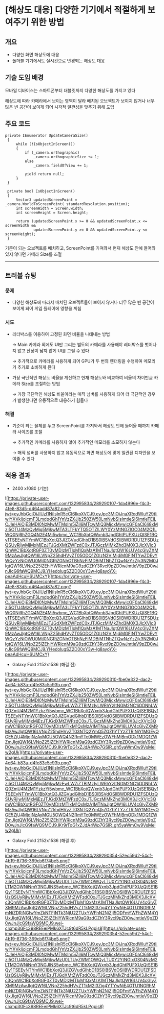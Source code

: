 # [해상도 대응] 다양한 기기에서 적절하게 보여주기 위한 방법

## 개요

- 다양한 화면 해상도에 대응
- 폴더블 기기에서도 실시간으로 변경되는 해상도 대응

## 기술 도입 배경

모바일 디바이스는 스마트폰부터 태블릿까지 다양한 해상도를 가지고 있다

해상도에 따라 카메라에서 보이는 영역이 달라 배치된 오브젝트가 보이지 않거나 너무 많은 빈 공간이 보이게 되어 시각적 일관성을 맞추기 위해 도입

## 주요 코드

```
private IEnumerator UpdateCameraSize()
 {
     while (!IsObjectInScreen())
     {
         if (_camera.orthographic)
             _camera.orthographicSize += 1;
         else
             _camera.fieldOfView += 1;

         yield return null;
     }
 }

 private bool IsObjectInScreen()
 {
     Vector3 updatedScreenPoint = _camera.WorldToScreenPoint(_standardResolution.position);
     int screenWidth = Screen.width;
     int screenHeight = Screen.height;

     return (updatedScreenPoint.x >= 0 && updatedScreenPoint.x <= screenWidth &&
             updatedScreenPoint.y >= 0 && updatedScreenPoint.y <= screenHeight);
 }
```

기준이 되는 오브젝트를 배치하고, ScreenPoint를 가져와서 현재 해상도 안에 들어와있지 않다면 카메라 Size를 조절

---

## 트러블 슈팅

### 문제

- 다양한 해상도에 따라서 배치된 오브젝트들이 보이지 않거나 너무 많은 빈 공간이 보이게 되어 게임 플레이에 영향을 끼침

### 시도

- 레터박스를 이용하여 고정된 화면 비율을 나태내는 방법
    
    → Main 카메라 외에도 UI만 그리는 별도의 카메라를 사용해야 레터박스를 벗어나지 않고 잔상이 남지 않게 UI를 그릴 수 있다
    
    → 추가적으로 카메라를 사용하게 되어 GPU가 두 번의 렌더링을 수행하여 메모리가 추가로 소비하게 된다
    
- 가장 극단적인 해상도 비율을 계산하고 현재 해상도와 비교하여 비율의 차이만큼 카메라 Size를 조절하는 방법
    
    → 가장 극단적인 해상도 비율이라는 매직 넘버를 사용하게 되어 더 극단적인 경우가 발생한다면 유동적으로 대응하기 힘들다
    

### 해결

- 기준이 되는 물체를 두고 ScreenPoint를 가져와서 해상도 안에 들어올 때까지 카메라 사이즈를 조절
    
    → 추가적인 카메라를 사용하지 않아 추가적인 메모리를 소모하지 않는다
    
    → 매직 넘버를 사용하지 않고 유동적으로 화면 해상도에 맞게 일관된 디자인을 보여줄 수 있다
    

## 적용 결과

- 2400 x1080 (기본)

![https://private-user-images.githubusercontent.com/132995834/289290107-1da4996e-f4c3-4fe8-83d5-d464add87a82.png?jwt=eyJhbGciOiJIUzI1NiIsInR5cCI6IkpXVCJ9.eyJpc3MiOiJnaXRodWIuY29tIiwiYXVkIjoicmF3LmdpdGh1YnVzZXJjb250ZW50LmNvbSIsImtleSI6ImtleTEiLCJleHAiOjE3MDI0NzMwMTMsIm5iZiI6MTcwMjQ3MjcxMywicGF0aCI6Ii8xMzI5OTU4MzQvMjg5MjkwMTA3LTFkYTQ5OTZlLWY0YzMtNGZlOC04M2Q1LWQ0NjRhZGQ4N2E4Mi5wbmc_WC1BbXotQWxnb3JpdGhtPUFXUzQtSE1BQy1TSEEyNTYmWC1BbXotQ3JlZGVudGlhbD1BS0lBSVdOSllBWDRDU1ZFSDUzQSUyRjIwMjMxMjEzJTJGdXMtZWFzdC0xJTJGczMlMkZhd3M0X3JlcXVlc3QmWC1BbXotRGF0ZT0yMDIzMTIxM1QxMzA1MTNaJlgtQW16LUV4cGlyZXM9MzAwJlgtQW16LVNpZ25hdHVyZT05ODQ1ZGIzN2ViMjdiMGFlNTYwZDEyYWQzYzNiOWU0MjI0NGRjZGNhOTBhNzFlMDBjMTNhZTQwNzYzZjk3N2M0JlgtQW16LVNpZ25lZEhlYWRlcnM9aG9zdCZhY3Rvcl9pZD0wJmtleV9pZD0wJnJlcG9faWQ9MCJ9.YHedoIugSZ2D00xY3w-lg8ayoYX-peaAdHcuH6UMCxY](https://private-user-images.githubusercontent.com/132995834/289290107-1da4996e-f4c3-4fe8-83d5-d464add87a82.png?jwt=eyJhbGciOiJIUzI1NiIsInR5cCI6IkpXVCJ9.eyJpc3MiOiJnaXRodWIuY29tIiwiYXVkIjoicmF3LmdpdGh1YnVzZXJjb250ZW50LmNvbSIsImtleSI6ImtleTEiLCJleHAiOjE3MDI0NzMwMTMsIm5iZiI6MTcwMjQ3MjcxMywicGF0aCI6Ii8xMzI5OTU4MzQvMjg5MjkwMTA3LTFkYTQ5OTZlLWY0YzMtNGZlOC04M2Q1LWQ0NjRhZGQ4N2E4Mi5wbmc_WC1BbXotQWxnb3JpdGhtPUFXUzQtSE1BQy1TSEEyNTYmWC1BbXotQ3JlZGVudGlhbD1BS0lBSVdOSllBWDRDU1ZFSDUzQSUyRjIwMjMxMjEzJTJGdXMtZWFzdC0xJTJGczMlMkZhd3M0X3JlcXVlc3QmWC1BbXotRGF0ZT0yMDIzMTIxM1QxMzA1MTNaJlgtQW16LUV4cGlyZXM9MzAwJlgtQW16LVNpZ25hdHVyZT05ODQ1ZGIzN2ViMjdiMGFlNTYwZDEyYWQzYzNiOWU0MjI0NGRjZGNhOTBhNzFlMDBjMTNhZTQwNzYzZjk3N2M0JlgtQW16LVNpZ25lZEhlYWRlcnM9aG9zdCZhY3Rvcl9pZD0wJmtleV9pZD0wJnJlcG9faWQ9MCJ9.YHedoIugSZ2D00xY3w-lg8ayoYX-peaAdHcuH6UMCxY)

- Galaxy Fold 2152x1536 (해결 전)

![https://private-user-images.githubusercontent.com/132995834/289290310-fbe0e322-dac2-4c64-b83a-d4fe83c5c93b.png?jwt=eyJhbGciOiJIUzI1NiIsInR5cCI6IkpXVCJ9.eyJpc3MiOiJnaXRodWIuY29tIiwiYXVkIjoicmF3LmdpdGh1YnVzZXJjb250ZW50LmNvbSIsImtleSI6ImtleTEiLCJleHAiOjE3MDI0NzMwMTMsIm5iZiI6MTcwMjQ3MjcxMywicGF0aCI6Ii8xMzI5OTU4MzQvMjg5MjkwMzEwLWZiZTBlMzIyLWRhYzItNGM2NC1iODNhLWQ0ZmU4M2M1YzkzYi5wbmc_WC1BbXotQWxnb3JpdGhtPUFXUzQtSE1BQy1TSEEyNTYmWC1BbXotQ3JlZGVudGlhbD1BS0lBSVdOSllBWDRDU1ZFSDUzQSUyRjIwMjMxMjEzJTJGdXMtZWFzdC0xJTJGczMlMkZhd3M0X3JlcXVlc3QmWC1BbXotRGF0ZT0yMDIzMTIxM1QxMzA1MTNaJlgtQW16LUV4cGlyZXM9MzAwJlgtQW16LVNpZ25hdHVyZT03NTQ2YmQ5ZGZhYTYzZTRlNjY1MGEyOGE5ZjU4MjdjNzAyMGU5OWQ4N2RmYTc0MWEzOWFhMjBmODk1MDQ1ZWZmJlgtQW16LVNpZ25lZEhlYWRlcnM9aG9zdCZhY3Rvcl9pZD0wJmtleV9pZD0wJnJlcG9faWQ9MCJ9.lKr9rToG1xZJdA4Wp7GSlR_gh5yaWmCw9VsMelw2gUk](https://private-user-images.githubusercontent.com/132995834/289290310-fbe0e322-dac2-4c64-b83a-d4fe83c5c93b.png?jwt=eyJhbGciOiJIUzI1NiIsInR5cCI6IkpXVCJ9.eyJpc3MiOiJnaXRodWIuY29tIiwiYXVkIjoicmF3LmdpdGh1YnVzZXJjb250ZW50LmNvbSIsImtleSI6ImtleTEiLCJleHAiOjE3MDI0NzMwMTMsIm5iZiI6MTcwMjQ3MjcxMywicGF0aCI6Ii8xMzI5OTU4MzQvMjg5MjkwMzEwLWZiZTBlMzIyLWRhYzItNGM2NC1iODNhLWQ0ZmU4M2M1YzkzYi5wbmc_WC1BbXotQWxnb3JpdGhtPUFXUzQtSE1BQy1TSEEyNTYmWC1BbXotQ3JlZGVudGlhbD1BS0lBSVdOSllBWDRDU1ZFSDUzQSUyRjIwMjMxMjEzJTJGdXMtZWFzdC0xJTJGczMlMkZhd3M0X3JlcXVlc3QmWC1BbXotRGF0ZT0yMDIzMTIxM1QxMzA1MTNaJlgtQW16LUV4cGlyZXM9MzAwJlgtQW16LVNpZ25hdHVyZT03NTQ2YmQ5ZGZhYTYzZTRlNjY1MGEyOGE5ZjU4MjdjNzAyMGU5OWQ4N2RmYTc0MWEzOWFhMjBmODk1MDQ1ZWZmJlgtQW16LVNpZ25lZEhlYWRlcnM9aG9zdCZhY3Rvcl9pZD0wJmtleV9pZD0wJnJlcG9faWQ9MCJ9.lKr9rToG1xZJdA4Wp7GSlR_gh5yaWmCw9VsMelw2gUk)

- Galaxy Fold 2152x1536 (해결 후)

![https://private-user-images.githubusercontent.com/132995834/289290354-52ec59d2-54cf-4b19-8736-369cb6f74be5.png?jwt=eyJhbGciOiJIUzI1NiIsInR5cCI6IkpXVCJ9.eyJpc3MiOiJnaXRodWIuY29tIiwiYXVkIjoicmF3LmdpdGh1YnVzZXJjb250ZW50LmNvbSIsImtleSI6ImtleTEiLCJleHAiOjE3MDI0NzMwMTMsIm5iZiI6MTcwMjQ3MjcxMywicGF0aCI6Ii8xMzI5OTU4MzQvMjg5MjkwMzU0LTUyZWM1OWQyLTU0Y2YtNGIxOS04NzM2LTM2OWNiNmY3NGJlNS5wbmc_WC1BbXotQWxnb3JpdGhtPUFXUzQtSE1BQy1TSEEyNTYmWC1BbXotQ3JlZGVudGlhbD1BS0lBSVdOSllBWDRDU1ZFSDUzQSUyRjIwMjMxMjEzJTJGdXMtZWFzdC0xJTJGczMlMkZhd3M0X3JlcXVlc3QmWC1BbXotRGF0ZT0yMDIzMTIxM1QxMzA1MTNaJlgtQW16LUV4cGlyZXM9MzAwJlgtQW16LVNpZ25hdHVyZT1kM2I3Zjg4YTYwNjE4OTU1NGRhMmNiZDRiNGIwYmZkNTFjNTk3NjU2ZTUxYWFhN2NiZjI5ODFmYWFhZWM4YjUxJlgtQW16LVNpZ25lZEhlYWRlcnM9aG9zdCZhY3Rvcl9pZD0wJmtleV9pZD0wJnJlcG9faWQ9MCJ9.wei-cIxmp3GFc398REEeiPMk6XTJc9t6dR5kLPgpjs8](https://private-user-images.githubusercontent.com/132995834/289290354-52ec59d2-54cf-4b19-8736-369cb6f74be5.png?jwt=eyJhbGciOiJIUzI1NiIsInR5cCI6IkpXVCJ9.eyJpc3MiOiJnaXRodWIuY29tIiwiYXVkIjoicmF3LmdpdGh1YnVzZXJjb250ZW50LmNvbSIsImtleSI6ImtleTEiLCJleHAiOjE3MDI0NzMwMTMsIm5iZiI6MTcwMjQ3MjcxMywicGF0aCI6Ii8xMzI5OTU4MzQvMjg5MjkwMzU0LTUyZWM1OWQyLTU0Y2YtNGIxOS04NzM2LTM2OWNiNmY3NGJlNS5wbmc_WC1BbXotQWxnb3JpdGhtPUFXUzQtSE1BQy1TSEEyNTYmWC1BbXotQ3JlZGVudGlhbD1BS0lBSVdOSllBWDRDU1ZFSDUzQSUyRjIwMjMxMjEzJTJGdXMtZWFzdC0xJTJGczMlMkZhd3M0X3JlcXVlc3QmWC1BbXotRGF0ZT0yMDIzMTIxM1QxMzA1MTNaJlgtQW16LUV4cGlyZXM9MzAwJlgtQW16LVNpZ25hdHVyZT1kM2I3Zjg4YTYwNjE4OTU1NGRhMmNiZDRiNGIwYmZkNTFjNTk3NjU2ZTUxYWFhN2NiZjI5ODFmYWFhZWM4YjUxJlgtQW16LVNpZ25lZEhlYWRlcnM9aG9zdCZhY3Rvcl9pZD0wJmtleV9pZD0wJnJlcG9faWQ9MCJ9.wei-cIxmp3GFc398REEeiPMk6XTJc9t6dR5kLPgpjs8)